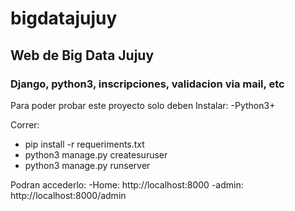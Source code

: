 # bigdatajujuy
## Web de Big Data Jujuy
### Django, python3, inscripciones, validacion via mail, etc

Para poder probar este proyecto solo deben Instalar:
-Python3+

Correr:
- pip install -r requeriments.txt
- python3 manage.py createsuruser
- python3 manage.py runserver

Podran accederlo:
-Home: http://localhost:8000
-admin: http://localhost:8000/admin
